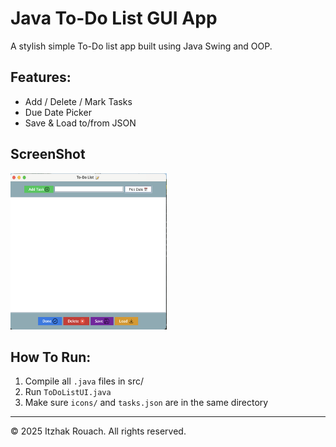# Java To-Do List GUI App
A stylish simple To-Do list app built using Java Swing and OOP.

## Features:
- Add / Delete / Mark Tasks
- Due Date Picker
- Save & Load to/from JSON

## ScreenShot
<img src = "https://github.com/ItzhakRouach/ToDoList-GUI/blob/0857b284d92b68b33b2dae8a4014196c434d6c30/Screenshot%202025-03-22%20at%2010.40.41.png"  width = "250" height = "250" >


## How To Run:
1. Compile all `.java` files in src/
2. Run `ToDoListUI.java`
3. Make sure `icons/` and `tasks.json` are in the same directory

----
© 2025 Itzhak Rouach. All rights reserved.
